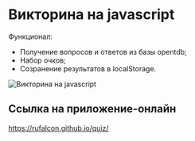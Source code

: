 Викторина на javascript
======================= 

Функционал: 
- Получение вопросов и ответов из базы opentdb;
- Набор очков;
- Созранение результатов в localStorage.

![Викторина на javascript](https://firebasestorage.googleapis.com/v0/b/frontend-upload-f3188.appspot.com/o/images%2FQuiz.gif?alt=media&token=b6ecf794-dd37-498f-a11b-95b2cc9e15e7 "Викторина на javascript")

## Ссылка на приложение-онлайн
https://rufalcon.github.io/quiz/